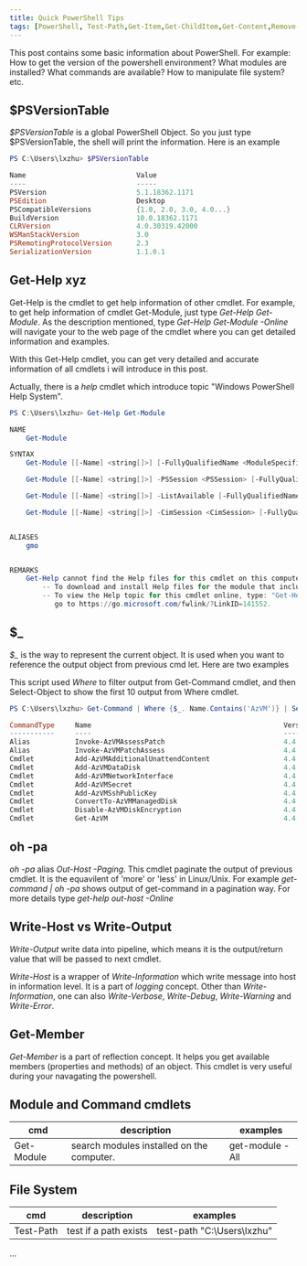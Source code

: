 ```yaml
---
title: Quick PowerShell Tips
tags: [PowerShell, Test-Path,Get-Item,Get-ChildItem,Get-Content,Remove-Item, Select-Object, Sort-Object, ForEach, Get-Member, $_, $PSVersionTable] 
---
```


This post contains some basic information about PowerShell. For example: How to get the version of the powershell environment? 
What modules are installed? What commands are available? How to manipulate file system? etc.

## $PSVersionTable

*$PSVersionTable* is a global PowerShell Object. So you just type $PSVersionTable, the shell will print the information. Here is an example

```powershell
PS C:\Users\lxzhu> $PSVersionTable

Name                           Value
----                           -----
PSVersion                      5.1.18362.1171
PSEdition                      Desktop
PSCompatibleVersions           {1.0, 2.0, 3.0, 4.0...}
BuildVersion                   10.0.18362.1171
CLRVersion                     4.0.30319.42000
WSManStackVersion              3.0
PSRemotingProtocolVersion      2.3
SerializationVersion           1.1.0.1
```
## Get-Help xyz

Get-Help is the cmdlet to get help information of other cmdlet. For example, to get help information of cmdlet Get-Module, just type _Get-Help Get-Module_. 
As the description mentioned, type _Get-Help Get-Module -Online_ will navigate your to the web page of the cmdlet where you can get detailed information and examples.

With this Get-Help cmdlet, you can get very detailed and accurate information of all cmdlets i will introduce in this post.  

Actually, there is a *help* cmdlet which introduce topic "Windows PowerShell Help System".

```powershell
PS C:\Users\lxzhu> Get-Help Get-Module

NAME
    Get-Module

SYNTAX
    Get-Module [[-Name] <string[]>] [-FullyQualifiedName <ModuleSpecification[]>] [-All]  [<CommonParameters>]

    Get-Module [[-Name] <string[]>] -PSSession <PSSession> [-FullyQualifiedName <ModuleSpecification[]>] [-ListAvailable] [-PSEdition <string>] [-Refresh]  [<CommonParameters>]

    Get-Module [[-Name] <string[]>] -ListAvailable [-FullyQualifiedName <ModuleSpecification[]>] [-All] [-PSEdition <string>] [-Refresh]  [<CommonParameters>]

    Get-Module [[-Name] <string[]>] -CimSession <CimSession> [-FullyQualifiedName <ModuleSpecification[]>] [-ListAvailable] [-Refresh] [-CimResourceUri <uri>] [-CimNamespace <string>]  [<CommonParameters>]


ALIASES
    gmo


REMARKS
    Get-Help cannot find the Help files for this cmdlet on this computer. It is displaying only partial help.
        -- To download and install Help files for the module that includes this cmdlet, use Update-Help.
        -- To view the Help topic for this cmdlet online, type: "Get-Help Get-Module -Online" or
           go to https://go.microsoft.com/fwlink/?LinkID=141552.
```

## $_

*$_* is the way to represent the current object. It is used when you want to reference the output object from previous cmd let. Here are two examples

This script used *Where* to filter output from Get-Command cmdlet, and then Select-Object to show the first 10 output from Where cmdlet.
```powershell
PS C:\Users\lxzhu> Get-Command | Where {$_. Name.Contains('AzVM')} | Select-Object -first 10

CommandType     Name                                               Version    Source
-----------     ----                                               -------    ------
Alias           Invoke-AzVMAssessPatch                             4.4.0      Az.Compute
Alias           Invoke-AzVMPatchAssess                             4.4.0      Az.Compute
Cmdlet          Add-AzVMAdditionalUnattendContent                  4.4.0      Az.Compute
Cmdlet          Add-AzVMDataDisk                                   4.4.0      Az.Compute
Cmdlet          Add-AzVMNetworkInterface                           4.4.0      Az.Compute
Cmdlet          Add-AzVMSecret                                     4.4.0      Az.Compute
Cmdlet          Add-AzVMSshPublicKey                               4.4.0      Az.Compute
Cmdlet          ConvertTo-AzVMManagedDisk                          4.4.0      Az.Compute
Cmdlet          Disable-AzVMDiskEncryption                         4.4.0      Az.Compute
Cmdlet          Get-AzVM                                           4.4.0      Az.Compute

```

## oh -pa

*oh -pa* alias *Out-Host -Paging*. This cmdlet paginate the output of previous cmdlet. It is the equavilent of 'more' or 'less' in Linux/Unix. For example *get-command | oh -pa*
shows output of get-command in a pagination way. For more details type *get-help out-host -Online*

## Write-Host vs Write-Output

*Write-Output* write data into pipeline, which means it is the output/return value that will be passed to next cmdlet.

*Write-Host* is a wrapper of *Write-Information* which write message into host in information level. It is a part of *logging* concept. Other than *Write-Information*,
one can also *Write-Verbose*, *Write-Debug*, *Write-Warning* and *Write-Error*.

## Get-Member

*Get-Member* is a part of reflection concept. It helps you get available members (properties and methods) of an object. 
This cmdlet is very useful during your navagating the powershell.


## Module and Command cmdlets

|cmd|description|examples|
|---|---|---|
|Get-Module| search modules installed on the computer.|get-module -All|

## File System

|cmd|description|examples|
|---|---|---|
|Test-Path| test if a path exists |test-path "C:\Users\lxzhu"|

...
